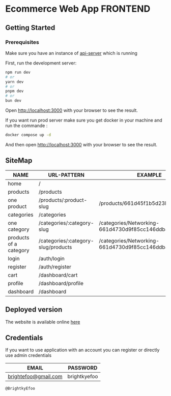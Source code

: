 # Ecommerce Web App FRONTEND

## Getting Started

### Prerequisites
Make sure you have an instance of [api-server](https://github.com/BrightkyEfoo/ecommerce-server) which is running

First, run the development server:

```bash
npm run dev
# or
yarn dev
# or
pnpm dev
# or
bun dev
```

Open [http://localhost:3000](http://localhost:3000) with your browser to see the result.

If you want run prod server make sure you get docker in your machine and run the commande :
```bash
docker compose up -d
```
And then open [http://localhost:3000](http://localhost:3000) with your browser to see the result.


## SiteMap

| NAME                   | URL-PATTERN                         | EXAMPLE                                                  | AVAILABILITY |
|------------------------|-------------------------------------|----------------------------------------------------------|--------------|
| home                   | /                                   |                                                          | available    |
| products               | /products                           |                                                          | available    |
| one product            | /products/:product-slug             | /products/661d45f1b5d23b69bd88a89a                       | available    |
| categories             | /categories                         |                                                          | available    |
| one category           | /categories/:category-slug          | /categories/Networking-661d4730d9f85cc146ddb87d          | available    |
| products of a category | /categories/:category-slug/products | /categories/Networking-661d4730d9f85cc146ddb87d/products | available    |
| login                  | /auth/login                         |                                                          | available    |
| register               | /auth/register                      |                                                          | available    |
| cart                   | /dashboard/cart                     |                                                          | available    |
| profile                | /dashboard/profile                  |                                                          | unavailable  |
| dashboard              | /dashboard                          |                                                          | unavailable  |

## Deployed version
The website is available online [here](http://5.189.158.182)

## Credentials
If you want to use application with an account you can register or directly use admin credentials

| EMAIL                 | PASSWORD     |
|-----------------------|--------------|
| brightefoo@gmail.com  | brightkyefoo |


`@BrightkyEfoo`